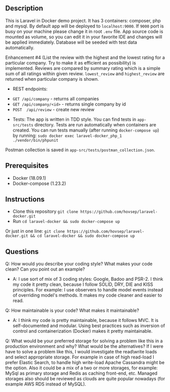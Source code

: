 ## Description

This is Laravel in Docker demo project. It has 3 containers: composer, php and mysql.
By default app will be deployed to `localhost:9000`.
If `9000` port is busy on your machine please change it in root `.env` file. 
App source code is mounted as volume, so you can edit it in your favorite IDE and changes will be applied immediately.
Database will be seeded with test data automatically. 

Enhancement #4 (List the review with the highest and the lowest rating for a particular company. Try to make it as efficient as possibility) is implemented.
Reviews are compared by summary rating which is a simple sum of all ratings within given review.
`lowest_review` and `highest_review` are returned when particular company is shown.

* REST endpoints:
- `GET /api/company` - returns all companies
- `GET /api/company/<id>` - returns single company by id
- `POST  /api/review` - create new review 

* Tests:
The app is written in TDD style. You can find tests in `app-src/tests` directory. 
Tests are run automatically when containers are created. 
You can run tests manually (after running `docker-compose up`) by running:
`sudo docker exec laravel-docker_php_1 ./vendor/bin/phpunit`

Postman collection is saved in `app-src/tests/postman_collection.json`.

## Prerequisites
 - Docker (18.09.1)
 - Docker-compose (1.23.2)


## Instructions

 - Clone this repository `git clone https://github.com/hovsep/laravel-docker.git`
 - Run `cd laravel-docker && sudo docker-compose up`
 
 Or just in one line: `git clone https://github.com/hovsep/laravel-docker.git && cd laravel-docker && sudo docker-compose up`
 
 ## Questions
Q: How would you describe your coding style? What makes your code clean? Can you point out an example?
 * A: I use sort of mix of 3 coding styles: Google, Badoo and PSR-2. I think my code it pretty clean, because I follow SOLID, DRY, DIE and KISS principles.
 For example: I use observers to handle model events instead of overriding model's methods. It makes my code cleaner and easier to read.
 
Q: How maintainable is your code? What makes it maintainable?
 * A: I think my code is pretty maintainable, because it follows MVC. It is self-documented and modular. 
Using best practices such as inversion of control and containerization (Docker) makes it pretty maintainable.

Q: What would be your preferred storage for solving a problem like this in a production environment and why? What would be the alternatives?
If I were have to solve a problem like this, I would investigate the read\write loads and select appropriate storage.
For example in case of high read-load I prefer Elastic Search, to handle high write-load Apache Cassandra might be the option.
Also it could be a mix of a two or more storages, for example: MySql as primary storage and Redis as caching front-end, etc.
Managed storages also should be reviewed as clouds are quite popular nowadays (for example AWS RDS instead of MySQL).